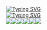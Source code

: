    <div align="center">
        <a href="https://git.io/typing-svg"><img src="https://readme-typing-svg.demolab.com?font=Poppins&pause=1000&color=4078C0&random=false&width=435&lines=Me+chamo+Jo%C3%A3o+Thiago!" alt="Typing SVG" /></a>
    </div>

   <div align="center">
    <a href="https://git.io/typing-svg"><img src="https://readme-typing-svg.demolab.com?font=Poppins&pause=1000&color=4078C0&random=false&width=435&lines=Tecnologias%3A" alt="Typing SVG" /></a>
</div>
<div align="center">
<img src="https://img.shields.io/badge/JavaScript-323330?style=for-the-badge&logo=javascript&logoColor=F7DF1E"/><img src="https://img.shields.io/badge/React-20232A?style=for-the-badge&logo=react&logoColor=61DAFB" /><img src="https://img.shields.io/badge/TypeScript-007ACC?style=for-the-badge&logo=typescript&logoColor=white" /><img src="https://img.shields.io/badge/HTML5-E34F26?style=for-the-badge&logo=html5&logoColor=white"/><img src="https://img.shields.io/badge/CSS3-1572B6?style=for-the-badge&logo=css3&logoColor=white"/><img src="https://img.shields.io/badge/Java-ED8B00?style=for-the-badge&logo=openjdk&logoColor=white" />
</div>


